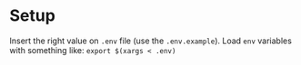 # Setup

Insert the right value on `.env` file (use the `.env.example`).
Load `env` variables with something like: `export $(xargs < .env)`